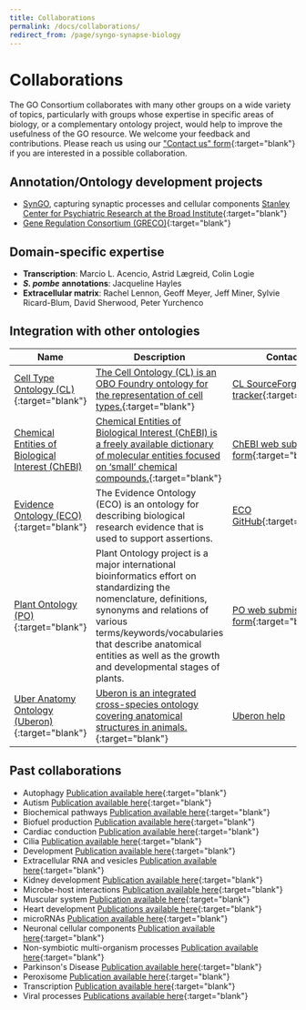 ```yaml
---
title: Collaborations
permalink: /docs/collaborations/
redirect_from: /page/syngo-synapse-biology
---
```


# Collaborations
The GO Consortium collaborates with many other groups on a wide variety of topics, particularly with groups whose expertise in specific areas of biology, or a complementary ontology project, would help to improve the usefulness of the GO resource. We welcome your feedback and contributions. Please reach us using our ["Contact us" form](http://help.geneontology.org/){:target="blank"} if you are interested in a possible collaboration.

## Annotation/Ontology development projects
+ [SynGO](http://geneontology.org/page/syngo-synapse-biology), capturing synaptic processes and cellular components [Stanley Center for Psychiatric Research at the Broad Institute](https://www.broadinstitute.org/stanley){:target="blank"}
+ [Gene Regulation Consortium (GRECO)](http://thegreco.org/){:target="blank"}

## Domain-specific expertise
- __Transcription__: Marcio L. Acencio, Astrid Lægreid, Colin	Logie
- *__S. pombe__* __annotations__: Jacqueline	Hayles
- __Extracellular matrix__: Rachel Lennon, Geoff Meyer, Jeff Miner, Sylvie Ricard-Blum, David Sherwood, Peter Yurchenco

## Integration with other ontologies

|__Name__ |	__Description__ |	__Contact__|
|-----|-------------|--------|
|[Cell Type Ontology (CL)](http://cellontology.org/){:target="blank"} |	[The Cell Ontology (CL) is an OBO Foundry ontology for the representation of cell types.](https://www.ncbi.nlm.nih.gov/pubmed/27377652){:target="blank"} |	[CL SourceForge tracker](https://sourceforge.net/p/obo/cell-ontology-cl-requests/){:target="blank"}|
|[Chemical Entities of Biological Interest (ChEBI)](http://www.ebi.ac.uk/chebi/) |	[Chemical Entities of Biological Interest (ChEBI) is a freely available dictionary of molecular entities focused on ‘small’ chemical compounds.](https://www.ncbi.nlm.nih.gov/pubmed/23895341){:target="blank"} |	[ChEBI web submission form](http://www.ebi.ac.uk/chebi/emailChebiForward.do){:target="blank"}|
|[Evidence Ontology (ECO)](http://www.evidenceontology.org/){:target="blank"}| The Evidence Ontology (ECO) is an ontology for describing biological research evidence that is used to support assertions. 	 |[ECO GitHub](https://github.com/evidenceontology/evidenceontology/issues/new){:target="blank"}|
|[Plant Ontology (PO)](http://planteome.org/){:target="blank"}| 	Plant Ontology project is a major international bioinformatics effort on standardizing the nomenclature, definitions, synonyms and relations of various terms/keywords/vocabularies that describe anatomical entities as well as the growth and developmental stages of plants. |	[PO web submission form](http://planteome.org/contact){:target="blank"}|
|[Uber Anatomy Ontology (Uberon)](http://uberon.github.io/){:target="blank"} |	[Uberon is an integrated cross-species ontology covering anatomical structures in animals.](https://www.ncbi.nlm.nih.gov/pubmed/25009735){:target="blank"} 	| [Uberon help](mailto:cjmungall@lbl.gov)|


## Past collaborations
+ Autophagy [Publication available here](https://www.ncbi.nlm.nih.gov/pubmed/29455577){:target="blank"}
+ Autism [Publication available here](https://www.ncbi.nlm.nih.gov/pubmed/26047810){:target="blank"}
+ Biochemical pathways [Publication available here](https://www.ncbi.nlm.nih.gov/pubmed/27589964){:target="blank"}
+ Biofuel production [Publication available here](https://www.ncbi.nlm.nih.gov/pubmed/25346727){:target="blank"}
+ Cardiac conduction [Publication available here](https://www.ncbi.nlm.nih.gov/pubmed/29440116){:target="blank"}
+ Cilia [Publication available here](https://www.ncbi.nlm.nih.gov/pubmed/29177046){:target="blank"}
+ Development [Publication available here](https://www.ncbi.nlm.nih.gov/pubmed/24507166){:target="blank"}
+ Extracellular RNA and vesicles [Publication available here](https://www.ncbi.nlm.nih.gov/pubmed/27076901){:target="blank"}
+ Kidney development [Publication available here](https://www.ncbi.nlm.nih.gov/pubmed/24941002){:target="blank"}
+ Microbe-host interactions [Publication available here](https://www.ncbi.nlm.nih.gov/pubmed/21119014){:target="blank"}
+ Muscular system [Publication available here](https://www.ncbi.nlm.nih.gov/pubmed/19178689){:target="blank"}
+ Heart development [Publications available here](https://www.ncbi.nlm.nih.gov/pubmed/21419760,24627794,19046747){:target="blank"}
+ microRNAs [Publication available here](https://www.ncbi.nlm.nih.gov/pubmed/29871895){:target="blank"}
+ Neuronal cellular components [Publication available here](https://jbiomedsem.biomedcentral.com/articles/10.1186/2041-1480-4-20){:target="blank"}
+ Non-symbiotic multi-organism processes [Publication available here](https://bmcmicrobiol.biomedcentral.com/articles/10.1186/s12866-015-0481-x){:target="blank"}
+ Parkinson's Disease [Publication available here](https://www.ncbi.nlm.nih.gov/pubmed/26825309){:target="blank"}
+ Peroxisome [Publication available here](https://www.ncbi.nlm.nih.gov/pubmed/23327938){:target="blank"}
+ Transcription [Publication available here](https://www.ncbi.nlm.nih.gov/pubmed/23981286){:target="blank"}
+ Viral processes [Publications available here](https://www.ncbi.nlm.nih.gov/pubmed/28207819,25233094){:target="blank"}
